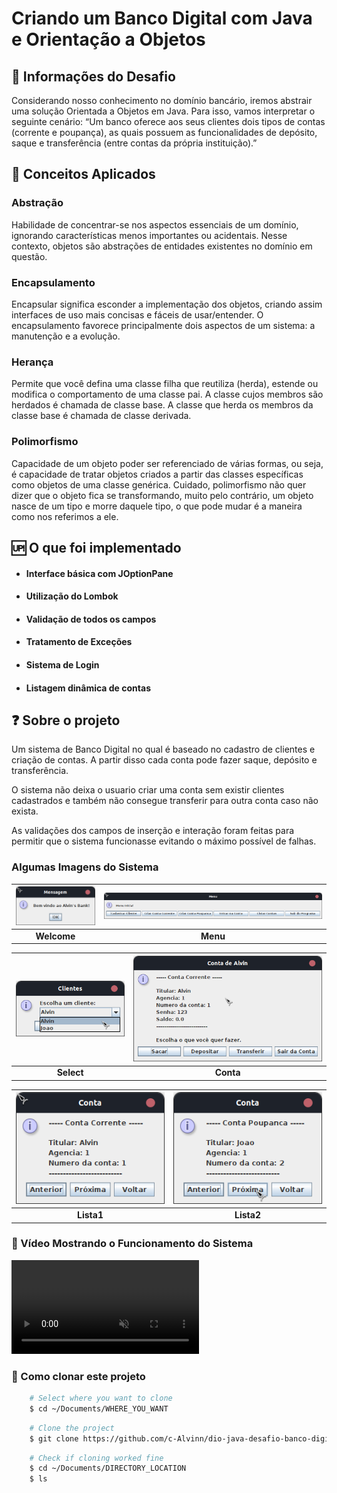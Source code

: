 # Criando um Banco Digital com Java e Orientação a Objetos

## 📜 Informações do Desafio

 Considerando nosso conhecimento no domínio bancário, iremos abstrair uma solução Orientada a Objetos em Java. Para isso, vamos interpretar o seguinte cenário: “Um banco oferece aos seus clientes dois tipos de contas (corrente e poupança), as quais possuem as funcionalidades de depósito, saque e transferência (entre contas da própria instituição).”

## 📖 Conceitos Aplicados

 <h3>Abstração</h3>
 Habilidade de concentrar-se nos aspectos essenciais de um domínio, ignorando características menos importantes ou acidentais. Nesse contexto, objetos são abstrações de entidades existentes no domínio em questão.

 <h3>Encapsulamento</h3>
 Encapsular significa esconder a implementação dos objetos, criando assim interfaces de uso mais concisas e fáceis de usar/entender. O encapsulamento favorece principalmente dois aspectos de um sistema: a manutenção e a evolução.

 <h3>Herança</h3>
 Permite que você defina uma classe filha que reutiliza (herda), estende ou modifica o comportamento de uma classe pai. A classe cujos membros são herdados é chamada de classe base. A classe que herda os membros da classe base é chamada de classe derivada.

 <h3>Polimorfismo</h3>
 Capacidade de um objeto poder ser referenciado de várias formas, ou seja, é capacidade de tratar objetos criados a partir das classes específicas como objetos de uma classe genérica. Cuidado, polimorfismo não quer dizer que o objeto fica se transformando, muito pelo contrário, um objeto nasce de um tipo e morre daquele tipo, o que pode mudar é a maneira como nos referimos a ele.

## 🆙 O que foi implementado

 - <h4>Interface básica com JOptionPane</h4>
 - <h4>Utilização do Lombok</h4>
 - <h4>Validação de todos os campos</h4>
 - <h4>Tratamento de Exceções</h4>
 - <h4>Sistema de Login</h4>
 - <h4>Listagem dinâmica de contas</h4>

## ❓ Sobre o projeto

 Um sistema de Banco Digital no qual é baseado no cadastro de clientes e criação de contas. A partir disso cada conta pode fazer saque, depósito e transferência.

 O sistema não deixa o usuario criar uma conta sem existir clientes cadastrados e também não consegue transferir para outra conta caso não exista.

 As validações dos campos de inserção e interação foram feitas para permitir que o sistema funcionasse evitando o máximo possível de falhas.

### Algumas Imagens do Sistema

 | ![Welcome](readme_assets/welcome.png) | ![Menu](readme_assets/menu.png) |
 |:---:|:---:|
 | **Welcome** | **Menu** |

 | ![Select](readme_assets/select.png) | ![Conta](readme_assets/conta.png) |
 |:---:|:---:|
 | **Select** | **Conta** |

 | ![Lista1](readme_assets/lista1.png) | ![Lista2](readme_assets/lista2.png) |
 |:---:|:---:|
 | **Lista1** | **Lista2** |

### 🎥 Vídeo Mostrando o Funcionamento do Sistema

 <video controls muted>
    <source src = "readme_assets/gravacao.mp4" type="video/mp4">
 </video>

### 📲 Como clonar este projeto

````bash
    # Select where you want to clone
    $ cd ~/Documents/WHERE_YOU_WANT
````

````bash
    # Clone the project
    $ git clone https://github.com/c-Alvinn/dio-java-desafio-banco-digital.git
````

````bash
    # Check if cloning worked fine
    $ cd ~/Documents/DIRECTORY_LOCATION
    $ ls
````